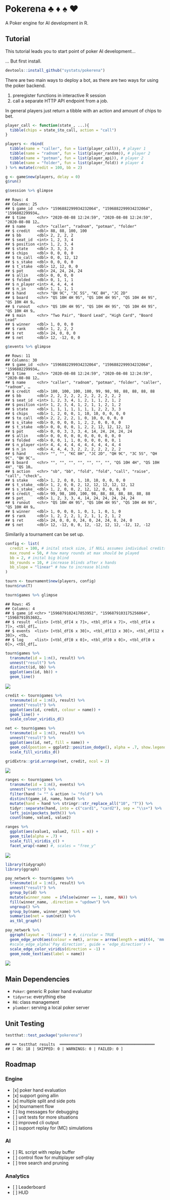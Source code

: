 
# Pokerena ♣️ ♦️ ♠️ ♥️

A Poker engine for AI development in R.

## Tutorial

This tutorial leads you to start point of poker AI development…

… But first install.

``` r
devtools::install_github("systats/pokerena")
```

There are two main ways to deploy a bot, as there are two ways for using
the poker backend.

1.  preregister functions in interactive R session
2.  call a separate HTTP API endpoint from a job.

In general players just return a tibble with an action and amount of
chips to bet.

``` r
player_call <- function(state_, ...){
  tibble(chips = state_$to_call, action = "call")
}
```

``` r
players <- rbind(
  tibble(name = "caller", fun = list(player_call)), # player 1
  tibble(name = "radnom", fun = list(player_random)), # player 2
  tibble(name = "potman", fun = list(player_api)), # player 2
  tibble(name = "folder", fun = list(player_fold)) # player 4
) %>% mutate(credit = 100, bb = 2)
```

``` r
g <- game$new(players, delay = 0)
g$run()
```

``` r
g$session %>% glimpse
```

    ## Rows: 4
    ## Columns: 25
    ## $ game_id  <chr> "1596882299934232064", "1596882299934232064", "1596882299934…
    ## $ time     <chr> "2020-08-08 12:24:59", "2020-08-08 12:24:59", "2020-08-08 12…
    ## $ name     <chr> "caller", "radnom", "potman", "folder"
    ## $ credit   <dbl> 88, 88, 100, 100
    ## $ bb       <dbl> 2, 2, 2, 2
    ## $ seat_id  <int> 1, 2, 3, 4
    ## $ position <int> 1, 2, 3, 4
    ## $ state    <dbl> 3, 3, 3, 3
    ## $ chips    <dbl> 0, 0, 0, 0
    ## $ to_call  <dbl> 0, 0, 12, 12
    ## $ s_stake  <dbl> 0, 0, 0, 0
    ## $ t_stake  <dbl> 12, 12, 0, 0
    ## $ pot      <dbl> 24, 24, 24, 24
    ## $ allin    <dbl> 0, 0, 0, 0
    ## $ folded   <dbl> 0, 1, 1, 1
    ## $ n_player <int> 4, 4, 4, 4
    ## $ n_in     <dbl> 1, 1, 1, 1
    ## $ hand     <chr> "QH 9C", "3C 5S", "KC 8H", "JC 2D"
    ## $ board    <chr> "QS 10H 4H 9S", "QS 10H 4H 9S", "QS 10H 4H 9S", "QS 10H 4H 9…
    ## $ runout   <chr> "QS 10H 4H 9S", "QS 10H 4H 9S", "QS 10H 4H 9S", "QS 10H 4H 9…
    ## $ main     <chr> "Two Pair", "Board Lead", "High Card", "Board Lead"
    ## $ winner   <dbl> 1, 0, 0, 0
    ## $ rank     <dbl> 1, 2, 2, 2
    ## $ ret      <dbl> 24, 0, 0, 0
    ## $ net      <dbl> 12, -12, 0, 0

``` r
g$events %>% glimpse
```

    ## Rows: 11
    ## Columns: 30
    ## $ game_id  <chr> "1596882299934232064", "1596882299934232064", "1596882299934…
    ## $ time     <chr> "2020-08-08 12:24:59", "2020-08-08 12:24:59", "2020-08-08 12…
    ## $ name     <chr> "caller", "radnom", "potman", "folder", "caller", "radnom", …
    ## $ credit   <dbl> 100, 100, 100, 100, 99, 98, 98, 88, 88, 88, 88
    ## $ bb       <dbl> 2, 2, 2, 2, 2, 2, 2, 2, 2, 2, 2
    ## $ seat_id  <int> 1, 2, 3, 4, 1, 2, 1, 1, 2, 1, 2
    ## $ position <int> 1, 2, 3, 4, 1, 2, 1, 1, 2, 1, 2
    ## $ state    <dbl> 1, 1, 1, 1, 1, 1, 1, 2, 2, 3, 3
    ## $ chips    <dbl> 1, 2, 0, 0, 1, 10, 10, 0, 0, 0, 0
    ## $ to_call  <dbl> 2, 2, 2, 2, 1, 0, 10, 0, 0, 0, 0
    ## $ s_stake  <dbl> 0, 0, 0, 0, 1, 2, 2, 0, 0, 0, 0
    ## $ t_stake  <dbl> 0, 0, 0, 0, 1, 2, 2, 12, 12, 12, 12
    ## $ pot      <dbl> 0, 0, 3, 3, 3, 4, 14, 24, 24, 24, 24
    ## $ allin    <dbl> 0, 0, 0, 0, 0, 0, 0, 0, 0, 0, 0
    ## $ folded   <dbl> 0, 0, 1, 1, 0, 0, 0, 0, 0, 0, 1
    ## $ n_player <int> 4, 4, 4, 4, 4, 4, 4, 4, 4, 4, 4
    ## $ n_in     <dbl> 4, 4, 4, 3, 2, 2, 2, 2, 2, 2, 2
    ## $ hand     <chr> "", "", "KC 8H", "JC 2D", "QH 9C", "3C 5S", "QH 9C", "QH 9C"…
    ## $ board    <chr> "", "", "", "", "", "", "", "QS 10H 4H", "QS 10H 4H", "QS 10…
    ## $ action   <chr> "sb", "bb", "fold", "fold", "call", "raise", "call", "check"…
    ## $ stake    <dbl> 1, 2, 0, 0, 1, 10, 10, 0, 0, 0, 0
    ## $ t_stake_ <dbl> 1, 2, 0, 0, 2, 12, 12, 12, 12, 12, 12
    ## $ s_stake_ <dbl> 1, 2, 0, 0, 2, 12, 12, 0, 0, 0, 0
    ## $ credit_  <dbl> 99, 98, 100, 100, 98, 88, 88, 88, 88, 88, 88
    ## $ pot_     <dbl> 1, 2, 3, 3, 4, 14, 24, 24, 24, 24, 24
    ## $ runout   <chr> "QS 10H 4H 9S", "QS 10H 4H 9S", "QS 10H 4H 9S", "QS 10H 4H 9…
    ## $ winner   <dbl> 1, 0, 0, 0, 1, 0, 1, 1, 0, 1, 0
    ## $ rank     <dbl> 1, 2, 2, 2, 1, 2, 1, 1, 2, 1, 2
    ## $ ret      <dbl> 24, 0, 0, 0, 24, 0, 24, 24, 0, 24, 0
    ## $ net      <dbl> 12, -12, 0, 0, 12, -12, 12, 12, -12, 12, -12

Similarily a tournament can be set up.

``` r
config <- list(
  credit = 100, # inital stack size, if NULL assumes individual credits
  max_round = 50, # how many rounds at max should be played
  bb = 2, # inital big blind
  bb_rounds = 10, # increase blinds after x hands
  bb_slope = "linear" # how to increase blinds
)

tourn <- tournament$new(players, config)
tourn$run(T)
```

``` r
tourn$games %>% glimpse
```

    ## Rows: 45
    ## Columns: 4
    ## $ game_id <chr> "1596879102417853952", "1596879103175256064", "15968791053602…
    ## $ result  <list> [<tbl_df[4 x 7]>, <tbl_df[4 x 7]>, <tbl_df[4 x 7]>, <tbl_df[…
    ## $ events  <list> [<tbl_df[6 x 30]>, <tbl_df[13 x 30]>, <tbl_df[12 x 30]>, <tb…
    ## $ log     <list> [<tbl_df[0 x 0]>, <tbl_df[0 x 0]>, <tbl_df[0 x 0]>, <tbl_df[…

``` r
tourn$games %>% 
  transmute(id = 1:n(), result) %>% 
  unnest("result") %>% 
  distinct(id, bb) %>% 
  ggplot(aes(id, bb)) +
  geom_line()
```

<img src="man/figures/blind_time-1.png" style="display: block; margin: auto;" />

``` r
credit <- tourn$games %>% 
  transmute(id = 1:n(), result) %>% 
  unnest("result") %>% 
  ggplot(aes(id, credit, colour = name)) + 
  geom_line() +
  scale_colour_viridis_d()

net <- tourn$games %>% 
  transmute(id = 1:n(), result) %>% 
  unnest("result") %>% 
  ggplot(aes(id, net, fill = name)) + 
  geom_col(postion = ggplot2::position_dodge(), alpha = .7, show.legend = F) +
  scale_fill_viridis_d()

gridExtra::grid.arrange(net, credit, ncol = 2)
```

<img src="man/figures/credit_time-1.png" style="display: block; margin: auto;" />

``` r
ranges <- tourn$games %>% 
  transmute(id = 1:n(), events) %>% 
  unnest("events") %>% 
  filter(hand != "" & action != "fold") %>% 
  distinct(game_id, name, hand) %>%
  mutate(hand = hand %>% stringr::str_replace_all("10", "T")) %>% 
  tidyr::separate(hand, into = c("card1", "card2"), sep = "\\s+") %>% 
  left_join(pockets_both()) %>% 
  count(name, value1, value2)

ranges %>% 
  ggplot(aes(value1, value2, fill = n)) +
  geom_tile(alpha = .7) +
  scale_fill_viridis_c() +
  facet_wrap(~name) #, scales = "free_y" 
```

<img src="man/figures/unnamed-chunk-11-1.png" style="display: block; margin: auto;" />

``` r
library(tidygraph)
library(ggraph)

pay_network <- tourn$games %>% 
  transmute(id = 1:n(), result) %>% 
  unnest("result") %>% 
  group_by(id) %>% 
  mutate(winner_name  = ifelse(winner == 1, name, NA)) %>% 
  fill(winner_name, .direction = "updown") %>% 
  ungroup() %>% 
  group_by(name, winner_name) %>% 
  summarise(net = sum(net)) %>% 
  as_tbl_graph()

pay_network %>% 
  ggraph(layout = 'linear') + #, circular = TRUE
  geom_edge_arc0(aes(colour = net), arrow = arrow(length = unit(4, 'mm')), width = 1, alpha = .8) +
  #scale_edge_alpha('Pay direction', guide = 'edge_direction') + 
  scale_edge_color_viridis(direction = -1) +
  geom_node_text(aes(label = name))
```

<img src="man/figures/unnamed-chunk-12-1.png" style="display: block; margin: auto;" />

## Main Dependencies

  - `Poker`: generic R poker hand evaluator
  - `tidyvrse`: everything else
  - `R6`: class management
  - `plumber`: serving a local poker server

## Unit Testing

``` r
testthat::test_package("pokerena")
```

    ## ══ testthat results  ══════════════════════════════════════════
    ## [ OK: 18 | SKIPPED: 0 | WARNINGS: 0 | FAILED: 0 ]

## Roadmap

### Engine

  - \[x\] poker hand evaluation
  - \[x\] support going allin
  - \[x\] multiple split and side pots
  - \[x\] tournament flow
  - \[ \] log messages for debugging
  - \[ \] unit tests for more situations
  - \[ \] improved cli output
  - \[ \] support replay for (MC) simulations

### AI

  - \[ \] RL script with replay buffer
  - \[ \] control flow for multiplayer self-play
  - \[ \] tree search and pruning

### Analytics

  - \[ \] Leaderboard
  - \[ \] HUD
